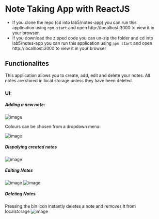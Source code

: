 # Note Taking App with ReactJS

- If you clone the repo (cd into lab5/notes-app) you can run this application using `npm start` and open http://localhost:3000 to view it in your browser.
- If you download the zipped code you can un-zip the folder and cd into lab5/notes-app you can run this application using `npm start` and open http://localhost:3000 to view it in your browser

## Functionalites
This application allows you to create, add, edit and delete your notes. All notes are stored in local storage unless they have been deleted.

### UI:
##### Adding a new note:
![image](https://user-images.githubusercontent.com/57072598/208250056-8af5c024-01e5-4701-b6d8-065c9f90489e.png)

Colours can be chosen from a dropdown menu:

![image](https://user-images.githubusercontent.com/57072598/208251406-5dfa5a32-d125-40ea-bdda-d4181315249a.png)


##### Dispalying created notes
![image](https://user-images.githubusercontent.com/57072598/208250278-e05927ac-df17-4969-a39f-8d6582f0c0c0.png)

##### Editing Notes
![image](https://user-images.githubusercontent.com/57072598/208250324-89cb493a-32de-444f-b4fd-c25894ba1de2.png)
![image](https://user-images.githubusercontent.com/57072598/208250342-1cc0329b-ce0d-4bcb-83f7-6460e82efe8f.png)

##### Deleting Notes
Pressing the bin icon instantly deletes a note and removes it from localstorage
![image](https://user-images.githubusercontent.com/57072598/208250449-017b534c-994a-449b-aa7c-aa141c235004.png)
